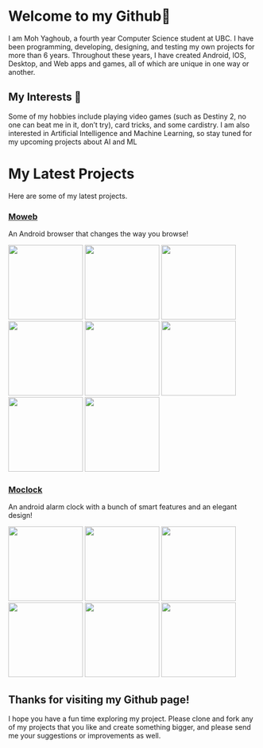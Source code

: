 # Welcome to my Github👋

I am Moh Yaghoub, a fourth year Computer Science student at UBC. I have been programming, developing, designing, and testing my own projects for more than 6 years. Throughout these years, I have created Android, IOS, Desktop, and Web apps and games, all of which are unique in one way or another. 

## My Interests 👀
Some of my hobbies include playing video games (such as Destiny 2, no one can beat me in it, don’t try), card tricks, and some cardistry. I am also interested in Artificial Intelligence and Machine Learning, so stay tuned for my upcoming projects about AI and ML

# My Latest Projects

Here are some of my latest projects. 

### [Moweb](https://github.com/mohyghb/Moweb)

An Android browser that changes the way you browse!

<img src="https://user-images.githubusercontent.com/37986616/121459662-888e4280-c960-11eb-8b06-15de2834bd1a.jpeg" width="150">  <img src="https://user-images.githubusercontent.com/37986616/121459725-a360b700-c960-11eb-9c01-aa99cda54dfe.jpeg" width="150">
<img src="https://user-images.githubusercontent.com/37986616/121459770-b1aed300-c960-11eb-8cc9-fc010411829b.jpeg" width="150">
<img src="https://user-images.githubusercontent.com/37986616/121459783-ba9fa480-c960-11eb-8d6d-cd84878d822e.jpeg" width="150">
<img src="https://user-images.githubusercontent.com/37986616/121459826-cd19de00-c960-11eb-8f03-cc94e945a0ba.jpeg" width="150">
<img src="https://user-images.githubusercontent.com/37986616/121459845-d60aaf80-c960-11eb-9760-bad515ff5a52.jpeg" width="150">
<img src="https://user-images.githubusercontent.com/37986616/121459867-defb8100-c960-11eb-871d-47a97d0c86ab.jpeg" width="150">
<img src="https://user-images.githubusercontent.com/37986616/121459894-e884e900-c960-11eb-9e6d-67049139144c.jpeg" width="150">

### [Moclock](https://github.com/mohyghb/MoClock)

An android alarm clock with a bunch of smart features and an elegant design!

<img src="https://user-images.githubusercontent.com/37986616/120904935-c2c7af00-c603-11eb-8c50-86ddb71c3999.jpeg" width="150">  <img src="https://user-images.githubusercontent.com/37986616/120904990-0b7f6800-c604-11eb-8303-695c57643d5b.jpeg" width="150">
<img src="https://user-images.githubusercontent.com/37986616/120905006-1f2ace80-c604-11eb-9a51-3ab6e13a42f2.jpeg" width="150">
<img src="https://user-images.githubusercontent.com/37986616/120905017-2f42ae00-c604-11eb-8018-c87de9b52d47.jpeg" width="150">
<img src="https://user-images.githubusercontent.com/37986616/120905027-38337f80-c604-11eb-9819-7e8dcdb5e278.jpeg" width="150">
<img src="https://user-images.githubusercontent.com/37986616/120905034-42557e00-c604-11eb-9afb-43fee45af97f.jpeg" width="150">

## Thanks for visiting my Github page!

I hope you have a fun time exploring my project. Please clone and fork any of my projects that you like and create something bigger, and please send me your suggestions or improvements as well.


